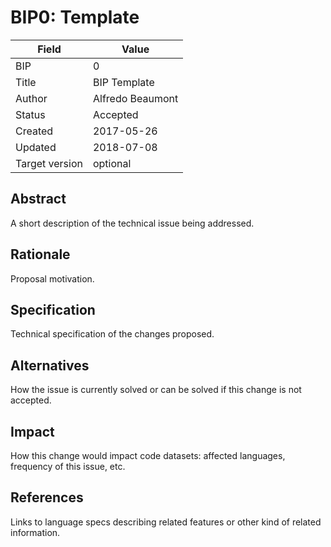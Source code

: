 # BIP0: Template

| Field | Value |
| --- | --- |
| BIP | 0 |
| Title | BIP Template |
| Author | Alfredo Beaumont |
| Status | Accepted |
| Created | 2017-05-26 |
| Updated | 2018-07-08 |
| Target version | optional |

## Abstract

A short description of the technical issue being addressed.

## Rationale

Proposal motivation.

## Specification

Technical specification of the changes proposed.

## Alternatives

How the issue is currently solved or can be solved if this change is not accepted.

## Impact

How this change would impact code datasets: affected languages, frequency of this issue, etc.

## References

Links to language specs describing related features or other kind of related information.

